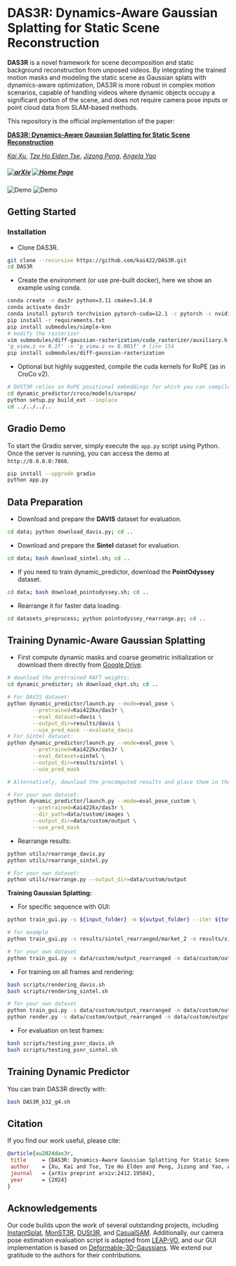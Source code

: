 # DAS3R: Dynamics-Aware Gaussian Splatting for Static Scene Reconstruction

<b>DAS3R</b> is a novel framework for scene decomposition and static background reconstruction from unposed videos. By integrating the trained motion masks and modeling the static scene as Gaussian splats with dynamics-aware optimization, DAS3R is more robust in complex motion scenarios, capable of handling videos where dynamic objects occupy a significant portion of the scene, and does not require camera pose inputs or point cloud data from SLAM-based methods.

This repository is the official implementation of the paper:

[**DAS3R: Dynamics-Aware Gaussian Splatting for Static Scene Reconstruction**](https://kai422.github.io/DAS3R/)

[*Kai Xu*](https://kai422.github.io/),
[*Tze Ho Elden Tse*](https://eldentse.github.io/),
[*Jizong Peng*](),
[*Angela Yao*](https://www.comp.nus.edu.sg/~ayao/)
<h5 align="LEFT">

[![arXiv](https://img.shields.io/badge/ArXiv-2412.19584-b31b1b.svg?logo=arXiv)](https://arxiv.org/abs/2412.19584) 
[![Home Page](https://img.shields.io/badge/Project-Website-blue.svg)](https://kai422.github.io/DAS3R/) 

</h5>


![Demo](assets/davis.gif)
![Demo](assets/sintel.gif)

## Getting Started


### Installation
- Clone DAS3R.
```bash
git clone --recursive https://github.com/kai422/DAS3R.git
cd DAS3R
```

- Create the environment (or use pre-built docker), here we show an example using conda.
```bash
conda create -n das3r python=3.11 cmake=3.14.0
conda activate das3r
conda install pytorch torchvision pytorch-cuda=12.1 -c pytorch -c nvidia  # use the correct version of cuda for your system
pip install -r requirements.txt
pip install submodules/simple-knn
# modify the rasterizer
vim submodules/diff-gaussian-rasterization/cuda_rasterizer/auxiliary.h
'p_view.z <= 0.2f' -> 'p_view.z <= 0.001f' # line 154
pip install submodules/diff-gaussian-rasterization
```

- Optional but highly suggested, compile the cuda kernels for RoPE (as in CroCo v2).
```bash
# DUST3R relies on RoPE positional embeddings for which you can compile some cuda kernels for faster runtime.
cd dynamic_predictor/croco/models/curope/
python setup.py build_ext --inplace
cd ../../../..
```

## Gradio Demo

To start the Gradio server, simply execute the `app.py` script using Python. Once the server is running, you can access the demo at `http://0.0.0.0:7860`.
```bash
pip install --upgrade gradio
python app.py
```

## Data Preparation

- Download and prepare the **DAVIS** dataset for evaluation.
```bash
cd data; python download_davis.py; cd ..
```
- Download and prepare the **Sintel** dataset for evaluation.
```bash
cd data; bash download_sintel.sh; cd ..
```
- If you need to train dynamic_predictor, download the **PointOdyssey** dataset.
```bash
cd data; bash download_pointodyssey.sh; cd ..
```
- Rearrange it for faster data loading.
```bash
cd datasets_preprocess; python pointodyssey_rearrange.py; cd ..
```

## Training Dynamic-Aware Gaussian Splatting

- First compute dynamic masks and coarse geometric initialization or download them directly from  [Google Drive](https://drive.google.com/drive/folders/1uSI3raipU3aacSq5enAZd8EozSTn_kS9?usp=drive_link).
```bash
# download the pretrained RAFT weights:
cd dynamic_predictor; sh download_ckpt.sh; cd ..

# For DAVIS dataset:
python dynamic_predictor/launch.py --mode=eval_pose \
        --pretrained=Kai422kx/das3r \
        --eval_dataset=davis \
        --output_dir=results/davis \
        --use_pred_mask --evaluate_davis
# For Sintel dataset:
python dynamic_predictor/launch.py --mode=eval_pose \
        --pretrained=Kai422kx/das3r \
        --eval_dataset=sintel \
        --output_dir=results/sintel \
        --use_pred_mask

# Alternatively, download the precomputed results and place them in the `results` directory. Then, unzip `davis.zip` and `sintel.zip` in the same directory.

# For your own dataset:
python dynamic_predictor/launch.py --mode=eval_pose_custom \
        --pretrained=Kai422kx/das3r \
        --dir_path=data/custom/images \
        --output_dir=data/custom/output \
        --use_pred_mask 
```
- Rearrange results:

```bash
python utils/rearrange_davis.py
python utils/rearrange_sintel.py

# For your own dataset:
python utils/rearrange.py --output_dir=data/custom/output
```
**Training Gaussian Splatting:**

- For specific sequence with GUI:
```bash
python train_gui.py -s ${input_folder} -m ${output_folder} --iter ${total_iterations} --eval_pose --gui

# for example
python train_gui.py -s results/sintel_rearranged/market_2 -m results/sintel_rearranged/market_2 --iter 4000 --eval_pose --gui 

# for your own dataset
python train_gui.py -s data/custom/output_rearranged -m data/custom/output_rearranged --iter 4000 --gui 
```
- For training on all frames and rendering:
```bash
bash scripts/rendering_davis.sh
bash scripts/rendering_sintel.sh

# for your own dataset
python train_gui.py -s data/custom/output_rearranged -m data/custom/output_rearranged --iter 4000
python render.py -s data/custom/output_rearranged -m data/custom/output_rearranged --iter 4000 --get_video 
```

- For evaluation on test frames:
```bash
bash scripts/testing_psnr_davis.sh
bash scripts/testing_psnr_sintel.sh
```




## Training Dynamic Predictor

You can train DAS3R directly with:
```bash
bash DAS3R_b32_g4.sh
```

## Citation

If you find our work useful, please cite:

```bibtex
@article{xu2024das3r,
 title     = {DAS3R: Dynamics-Aware Gaussian Splatting for Static Scene Reconstruction}, 
 author    = {Xu, Kai and Tse, Tze Ho Elden and Peng, Jizong and Yao, Angela},
 journal   = {arXiv preprint arxiv:2412.19584},
 year      = {2024}
}
```


## Acknowledgements
Our code builds upon the work of several outstanding projects, including [InstantSplat](https://github.com/NVlabs/InstantSplat), [MonST3R](https://github.com/Junyi42/monst3r), [DUSt3R](https://github.com/naver/dust3r), and [CasualSAM](https://github.com/ztzhang/casualSAM). Additionally, our camera pose estimation evaluation script is adapted from [LEAP-VO](https://github.com/chiaki530/leapvo), and our GUI implementation is based on [Deformable-3D-Gaussians](https://github.com/ingra14m/Deformable-3D-Gaussians). We extend our gratitude to the authors for their contributions.
